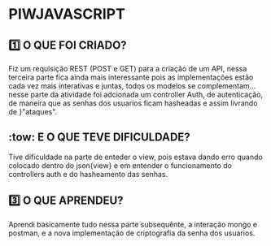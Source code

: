 # PIWJAVASCRIPT

## :one: O QUE FOI CRIADO?
Fiz um requisição REST (POST e GET) para a criação de um API, nessa terceira parte fica ainda mais interessante pois as implementações estão cada vez mais interativas e juntas, todos os modelos se complementam... nesse parte da atividade foi adcionada um controller Auth, de autenticação, de maneira que as senhas dos usuarios ficam hasheadas e assim livrando de }"ataques".

## :tow: E O QUE TEVE DIFICULDADE?
Tive dificuldade na parte de enteder o view, pois estava dando erro quando colocado dentro do json{view} e em entender o funcionamento do controllers auth e do hasheamento das senhas.

## :three: O QUE APRENDEU?
 Aprendi basicamente tudo nessa parte subsequênte, a interação mongo e postman, e a nova implementação de criptografia da senha dos usuarios.

